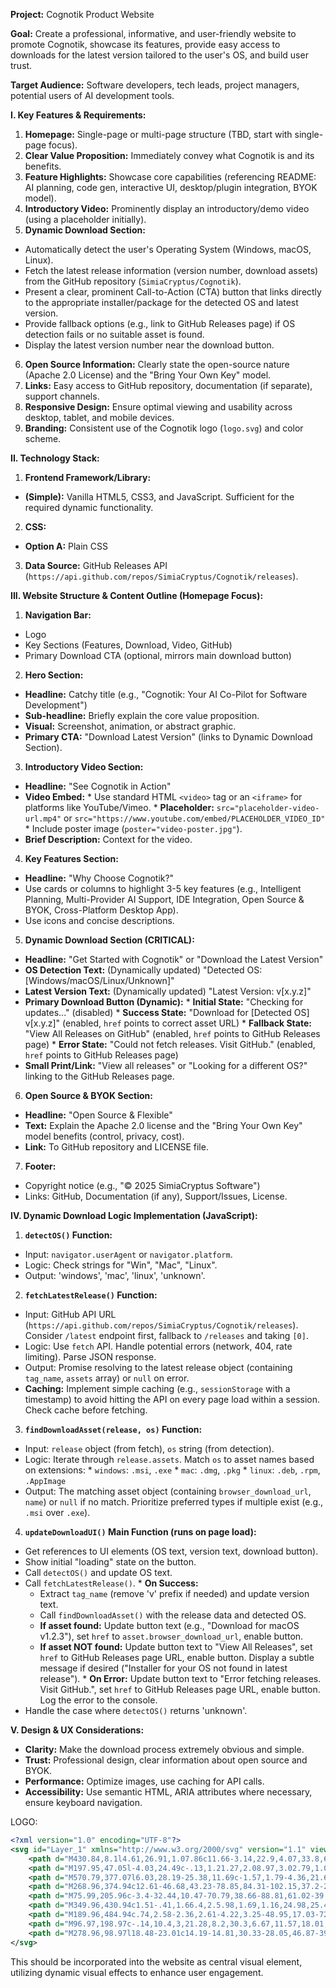 **Project:** Cognotik Product Website

**Goal:** Create a professional, informative, and user-friendly website to promote Cognotik, showcase its features, provide easy access to downloads for the latest version tailored to the user's OS, and build user trust.

**Target Audience:** Software developers, tech leads, project managers, potential users of AI development tools.

**I. Key Features & Requirements:**

1.  **Homepage:** Single-page or multi-page structure (TBD, start with single-page focus).
2.  **Clear Value Proposition:** Immediately convey what Cognotik is and its benefits.
3.  **Feature Highlights:** Showcase core capabilities (referencing README: AI planning, code gen, interactive UI, desktop/plugin integration, BYOK model).
4.  **Introductory Video:** Prominently display an introductory/demo video (using a placeholder initially).
5.  **Dynamic Download Section:**
  *   Automatically detect the user's Operating System (Windows, macOS, Linux).
  *   Fetch the latest release information (version number, download assets) from the GitHub repository (`SimiaCryptus/Cognotik`).
  *   Present a clear, prominent Call-to-Action (CTA) button that links directly to the appropriate installer/package for the detected OS and latest version.
  *   Provide fallback options (e.g., link to GitHub Releases page) if OS detection fails or no suitable asset is found.
  *   Display the latest version number near the download button.
6.  **Open Source Information:** Clearly state the open-source nature (Apache 2.0 License) and the "Bring Your Own Key" model.
7.  **Links:** Easy access to GitHub repository, documentation (if separate), support channels.
8.  **Responsive Design:** Ensure optimal viewing and usability across desktop, tablet, and mobile devices.
9.  **Branding:** Consistent use of the Cognotik logo (`logo.svg`) and color scheme.

**II. Technology Stack:**

1.  **Frontend Framework/Library:**
  *   **(Simple):** Vanilla HTML5, CSS3, and JavaScript. Sufficient for the required dynamic functionality.
2.  **CSS:**
  *   **Option A:** Plain CSS
3.  **Data Source:** GitHub Releases API (`https://api.github.com/repos/SimiaCryptus/Cognotik/releases`).

**III. Website Structure & Content Outline (Homepage Focus):**

1.  **Navigation Bar:**
  *   Logo
  *   Key Sections (Features, Download, Video, GitHub)
  *   Primary Download CTA (optional, mirrors main download button)

2.  **Hero Section:**
  *   **Headline:** Catchy title (e.g., "Cognotik: Your AI Co-Pilot for Software Development")
  *   **Sub-headline:** Briefly explain the core value proposition.
  *   **Visual:** Screenshot, animation, or abstract graphic.
  *   **Primary CTA:** "Download Latest Version" (links to Dynamic Download Section).

3.  **Introductory Video Section:**
  *   **Headline:** "See Cognotik in Action"
  *   **Video Embed:**
    *   Use standard HTML `<video>` tag or an `<iframe>` for platforms like YouTube/Vimeo.
    *   **Placeholder:** `src="placeholder-video-url.mp4"` or `src="https://www.youtube.com/embed/PLACEHOLDER_VIDEO_ID"`
    *   Include poster image (`poster="video-poster.jpg"`).
  *   **Brief Description:** Context for the video.

4.  **Key Features Section:**
  *   **Headline:** "Why Choose Cognotik?"
  *   Use cards or columns to highlight 3-5 key features (e.g., Intelligent Planning, Multi-Provider AI Support, IDE Integration, Open Source & BYOK, Cross-Platform Desktop App).
  *   Use icons and concise descriptions.

5.  **Dynamic Download Section (CRITICAL):**
  *   **Headline:** "Get Started with Cognotik" or "Download the Latest Version"
  *   **OS Detection Text:** (Dynamically updated) "Detected OS: [Windows/macOS/Linux/Unknown]"
  *   **Latest Version Text:** (Dynamically updated) "Latest Version: v[x.y.z]"
  *   **Primary Download Button (Dynamic):**
    *   **Initial State:** "Checking for updates..." (disabled)
    *   **Success State:** "Download for [Detected OS] v[x.y.z]" (enabled, `href` points to correct asset URL)
    *   **Fallback State:** "View All Releases on GitHub" (enabled, `href` points to GitHub Releases page)
    *   **Error State:** "Could not fetch releases. Visit GitHub." (enabled, `href` points to GitHub Releases page)
  *   **Small Print/Link:** "View all releases" or "Looking for a different OS?" linking to the GitHub Releases page.

6.  **Open Source & BYOK Section:**
  *   **Headline:** "Open Source & Flexible"
  *   **Text:** Explain the Apache 2.0 license and the "Bring Your Own Key" model benefits (control, privacy, cost).
  *   **Link:** To GitHub repository and LICENSE file.

7.  **Footer:**
  *   Copyright notice (e.g., "© 2025 SimiaCryptus Software")
  *   Links: GitHub, Documentation (if any), Support/Issues, License.

**IV. Dynamic Download Logic Implementation (JavaScript):**

1.  **`detectOS()` Function:**
  *   Input: `navigator.userAgent` or `navigator.platform`.
  *   Logic: Check strings for "Win", "Mac", "Linux".
  *   Output: 'windows', 'mac', 'linux', 'unknown'.

2.  **`fetchLatestRelease()` Function:**
  *   Input: GitHub API URL (`https://api.github.com/repos/SimiaCryptus/Cognotik/releases`). Consider `/latest` endpoint first, fallback to `/releases` and taking `[0]`.
  *   Logic: Use `fetch` API. Handle potential errors (network, 404, rate limiting). Parse JSON response.
  *   Output: Promise resolving to the latest release object (containing `tag_name`, `assets` array) or `null` on error.
  *   **Caching:** Implement simple caching (e.g., `sessionStorage` with a timestamp) to avoid hitting the API on every page load within a session. Check cache before fetching.

3.  **`findDownloadAsset(release, os)` Function:**
  *   Input: `release` object (from fetch), `os` string (from detection).
  *   Logic: Iterate through `release.assets`. Match `os` to asset names based on extensions:
    *   `windows`: `.msi`, `.exe`
    *   `mac`: `.dmg`, `.pkg`
    *   `linux`: `.deb`, `.rpm`, `.AppImage`
  *   Output: The matching asset object (containing `browser_download_url`, `name`) or `null` if no match. Prioritize preferred types if multiple exist (e.g., `.msi` over `.exe`).

4.  **`updateDownloadUI()` Main Function (runs on page load):**
  *   Get references to UI elements (OS text, version text, download button).
  *   Show initial "loading" state on the button.
  *   Call `detectOS()` and update OS text.
  *   Call `fetchLatestRelease()`.
    *   **On Success:**
      *   Extract `tag_name` (remove 'v' prefix if needed) and update version text.
      *   Call `findDownloadAsset()` with the release data and detected OS.
      *   **If asset found:** Update button text (e.g., "Download for macOS v1.2.3"), set `href` to `asset.browser_download_url`, enable button.
      *   **If asset NOT found:** Update button text to "View All Releases", set `href` to GitHub Releases page URL, enable button. Display a subtle message if desired ("Installer for your OS not found in latest release").
    *   **On Error:** Update button text to "Error fetching releases. Visit GitHub.", set `href` to GitHub Releases page URL, enable button. Log the error to the console.
  *   Handle the case where `detectOS()` returns 'unknown'.

**V. Design & UX Considerations:**

*   **Clarity:** Make the download process extremely obvious and simple.
*   **Trust:** Professional design, clear information about open source and BYOK.
*   **Performance:** Optimize images, use caching for API calls.
*   **Accessibility:** Use semantic HTML, ARIA attributes where necessary, ensure keyboard navigation.

LOGO:
```svg
<?xml version="1.0" encoding="UTF-8"?>
<svg id="Layer_1" xmlns="http://www.w3.org/2000/svg" version="1.1" viewBox="0 0 588 586" width="300" height="300">
    <path d="M430.84,8.1l4.61,26.91,1.07.86c11.66-3.14,22.9,4.07,33.8,6.94l17.25-21.69c5.04,2.36,30.06,11.35,31.23,15.57,1.55,5.56-13.62,22.97-10.37,28.28.64,1.05,4.51,2.74,5.98,4.03,6.84,6,11.81,13.73,17.11,21.03l26.26-9.92,17.01,28.55c.61,4.01-19.55,15.73-22.44,19.23-2.87,3.47.85,11.13,1.44,15.71.91,7.04.86,14.2,2.33,21.15l26.66,6.34-4.04,34.19c-.18.82-.81,1.15-1.42,1.6-3.13,2.33-23.46-1.98-28.75-.77l-15.33,28.33,16.46,22.15c.2,2.13-15.95,24.55-18.5,25.21-4.48,1.16-19.54-14.23-25.71-13.86-4.49.27-23.44,18.87-30.49,20.12l10,26.24-26.62,14.63c-.93.13-1.36-.43-1.95-.99-3.49-3.29-7.93-17.15-11.93-20.08-5.24-3.83-24.62,6.82-30.42,9.21-2.23,3.51,9,22.88,10.75,27.37-9.41,5.08-18.71,11.5-29.2,14.36-2.9-.73-10.35-17.99-12.48-21.6-.48-.82.3-1.67-1.69-1.26-12.05,9.22-24.33,18.12-34.5,29.48,2.63,4.16,16.6,13.06,17.01,17.04.34,3.26-13.22,22.15-16.57,22.49-4.8.37-24.38-13.01-26.33-11.89-6.41,10.11-14.66,19.46-18,31.26l23.83,14.09-16.97,25.07c-3.58,1.84-17.92-8.92-21.49-11.21-7.73-.49-18.11,23.97-22.06,29.58-1.93,2.74-9.18,8.56-9.49,11.61-.23,2.23,10.28,13.43,12.46,16.54.96,1.36,3.71,4.85,3.44,6.26-3.9,4.29-20.13,24.23-25.12,23.51-4.31-.62-13.62-14.71-20.47-15.7-3.19-.46-10.89,5.43-14.58,7.01-2.76,1.18-17.51,5.72-18.22,6.78-1.35,4.5-.47,26.59-2.43,28.57-1.39,1.41-7.35,1.92-9.69,2.31-5.69.93-14.24,2.05-19.85,2.17-1.38.03-3.77-.45-4.55-1.68-3.38-5.34-3.1-20.57-6.14-26.61-1.88-3.73-7.28-2.33-10.84-3.16-4.93-1.15-17.04-6.97-20.2-6.4-6.41,1.15-15.66,19.14-21.14,18.86-2.72-.14-24.81-19.25-25.46-21.72-.9-3.45,12.73-19.4,14.54-23.79l-13.62-24.04-2.57-1.46-29.48,2-4.87-31.28c.99-3.7,23.37-8.51,27.73-10.85l1.69-34.92c-1.68-5.05-23.33-11.25-24.44-14.61l5.82-30.88,32.07.07c17.94-32.96,40.77-65.09,69.5-89.48,15.56-13.21,33.01-24.17,48.48-37.51,10.55-9.09,19.84-19.82,30.46-28.46l3.23,1.27c3.54,6.51,12.52,12.58,16.35,18.15.61.88,1.43,1.35.5,2.52l-71.56,61.49c-33.73,33.42-65.92,69.19-75.51,117.46-10.75,54.12,13.73,111.74,77.56,99.56,47.98-9.16,63.92-58.4,86.54-94.44,21.7-34.58,59.51-76.71,93.09-99.89,42.91-29.62,100.28-42.35,134.81-82.16,48.28-55.65,23.63-133.21-46.51-152.49-38.33-10.54-81.18,6.57-110,31.98-11.17,9.85-24.13,23-32,35.5-1.45.39-1.66-.39-2.5-.97-1.72-1.19-17.16-16.44-17.37-17.66,26.33-36.94,61.55-72.65,106.44-85.29l1.58-27.92c11.71-4.2,24.42-4.47,36.75-4.03Z"/>
    <path d="M197.95,47.05l-4.03,24.49c-.13,1.21.27,2.08.97,3.02.79,1.06,22.13,12.51,23.42,12.25l17.65-13.4,19.82,20.05-10.37,16.42c-.75,3.4,10.85,11.02,13.56,13.57,29.16,27.41,54.6,58.86,83.45,86.53,8.87,8.51,19.93,16.13,28.54,24.45,1.07,1.04,2.33,1.75,1.98,3.5l-30.97,14.57c-9.73-10.98-18.79-22.59-28.51-33.57-31.26-35.33-84.12-99.16-126.14-117.83C86.01,56.11,17.54,204.26,91.51,268.93c5.95,5.2,12.69,9.24,19.28,13.51l-35.34,46.52c-.78,1.25-1.35.88-2.49.6-3.09-.77-24.78-18.49-24.79-20.09,2.78-5.3,15.75-18.79,15.75-24.01,0-3.84-14.58-21.42-17.64-25.34l-27.66,6.77-10.53-29.26,23.97-15.08c.88-.85.83-1.92.98-3.02.64-4.72-.6-29.46-3.3-32.3-3.51-3.68-18.38-6.47-23.64-8.35-.97-1.13,3.8-27.17,5.05-29.24,1.32-2.2,2.98-1.78,5.35-1.72,5.6.14,20.07,5.64,23.95,1.03l13.26-28.48-16.52-19.99,17.8-22.05,23.49,15.23c1.27,0,20.36-13,21.2-13.96.72-.82,1.18-1.93,1.04-3.03l-6.66-24.6,29.26-8.98c4.24,1.21,4.53,21.83,10.15,22.9,4.02.76,7.48-.82,11.01-.99,4.19-.19,12.49,1.06,15.46-1.54,3.54-3.1,4.88-23.85,7.69-24.53,10.5.87,20.56,4.52,30.32,8.12Z"/>
    <path d="M570.79,377.07l6.03,28.19-25.38,11.69c-1.57,1.79-4.36,21.68-4.56,25.43-.13,2.53-.55,7.3,1.02,9.06.98,1.09,16.63,10.15,19.33,11.66,1.72.96,3.76,1.21,5.56,1.94l-6.92,29.83c-9.31,2.7-25.64-9.99-33.02-4.52l-19.72,27.21c.24,5.41,14.52,19.43,13.14,23.07-.57,1.49-24.5,17.91-26.07,18.15-3.7.57-7.28-7.19-9.76-9.88-1.84-2-8.29-9.06-9.96-10.05-3.88-2.29-14.77,3.26-19.33,4.78-3.57,1.19-11.48,1.86-13.69,4.31l-7.46,30.54c-4.35.45-32.4,1.45-33.12-1.18-.42-7.69,0-17.3-1.03-24.79-.45-3.29-1.3-5.14-4.2-6.8-2.72-1.56-24.09-8.92-27.45-9.57-1.24-.24-2.44-.47-3.71-.24-5.31.89-16.98,20.13-19.88,19.87l-27.55-19.97c-1.35-2.31,12.49-19.76,12.72-24.24-7.8-8.52-18.21-14.22-24.58-24.13-.18-2.15,14.03-15.04,13.75-19.51,16.35,14.03,32.46,27.48,51.31,38.16,54.67,30.98,125.5,14.34,143.15-50.17,12.63-46.16-3.55-81.78-30.39-118.34l26.55-27.51,3.31-.69c3.1,4.56,20.76,15.24,21.88,19.27,1.38,4.99-12.01,17.81-12.78,23.78l12.87,24.05c4.17,4.25,23.57-1.09,29.92.58Z"/>
    <path d="M268.96,374.94c12.61-46.68,43.23-78.85,84.31-102.15,37.2-21.11,87.03-32.4,115.17-65.81,38.99-46.29-1.61-109.81-56.96-111.04l-23.53,1.05c44.82-20.61,109.36,7.81,113.96,59.5,7.12,79.93-77.05,101.2-131.64,132.3-41.81,23.82-65.17,50.72-97.91,84.07-1.04,1.06-1.44,2.54-3.4,2.09Z"/>
    <path d="M75.99,205.96c-3.4-32.44,10.47-70.79,38.66-88.81,61.02-39.01,115.25,26.69,151.82,67.8,21.64,24.33,41.99,49.84,63.41,74.37l-12.43,11.59c-15.97-15.42-29.08-33.52-43.98-49.97-27.58-30.45-81.96-94.12-125.98-90.96-46.42,3.34-56.8,35.31-69.37,72.61-.44,1.31-.29,3.05-2.13,3.36Z"/>
    <path d="M349.96,430.94c1.51-.41,1.66.4,2.5.98,1.69,1.16,24.98,25.44,25.94,27.05,2.06,3.42,1.24,7.8,3.59,10.41,5.21,5.78,21.83,13.63,29.52,15.47,74.91,17.95,97.58-65.75,60.23-118.23-2.33-3.27-12.31-13.01-12.81-14.2-.71-1.72.73-1.35,1.28-1.69,5.22-3.22,10.8-5.99,16.25-8.81,2.21.06,8.13,10.83,9.63,13.34,25.69,43,36.7,98.66-5.7,135.63-47.97,41.82-106.96,4.44-144.46-31.46-.93-.89-2.8-2.02-2.58-3.55.84-5.66,15.73-17.69,16.59-24.95Z"/>
    <path d="M189.96,484.94c.74,2.58-2.36,2.61-4.22,3.25-48.95,17.03-72.76-24.4-69.81-67.79,2.54-37.37,26.74-77.24,55.51-100.47,4.1-3.31,5.76-4.42,8.45,1.38-32.8,32.16-68.64,102.88-33.89,144.09,11.36,13.47,26.53,19,43.96,19.53Z"/>
    <path d="M96.97,198.97c-.14,10.4,3,21.28,8.2,30.3,6.67,11.57,18.01,18.93,26.8,28.68l-19.27,2.82c-20.58-13.08-25.89-37.22-17.98-59.61.57-1.61-.52-2.67,2.25-2.19Z"/>
    <path d="M278.96,98.97l18.48-23.01c14.19-14.81,30.33-28.05,46.87-39.91l6.17,7.94c-24.5,15.36-45.97,34.49-68.02,52.99-1.12.94-1.62,2.42-3.5,1.99Z"/>
</svg>
```
This should be incorporated into the website as central visual element, utilizing dynamic visual effects to enhance user engagement.